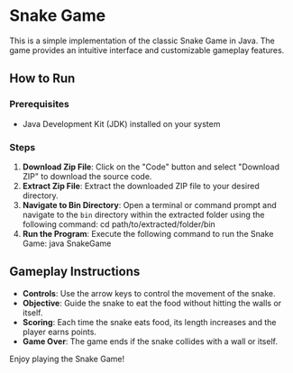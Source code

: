 # Snake Game

This is a simple implementation of the classic Snake Game in Java. The game provides an intuitive interface and customizable gameplay features.

## How to Run

### Prerequisites
- Java Development Kit (JDK) installed on your system

### Steps
1. **Download Zip File**: Click on the "Code" button and select "Download ZIP" to download the source code.
2. **Extract Zip File**: Extract the downloaded ZIP file to your desired directory.
3. **Navigate to Bin Directory**: Open a terminal or command prompt and navigate to the `bin` directory within the extracted folder using the following command:
   cd path/to/extracted/folder/bin
4. **Run the Program**: Execute the following command to run the Snake Game:
   java SnakeGame

## Gameplay Instructions

- **Controls**: Use the arrow keys to control the movement of the snake.
- **Objective**: Guide the snake to eat the food without hitting the walls or itself.
- **Scoring**: Each time the snake eats food, its length increases and the player earns points.
- **Game Over**: The game ends if the snake collides with a wall or itself.

Enjoy playing the Snake Game!
